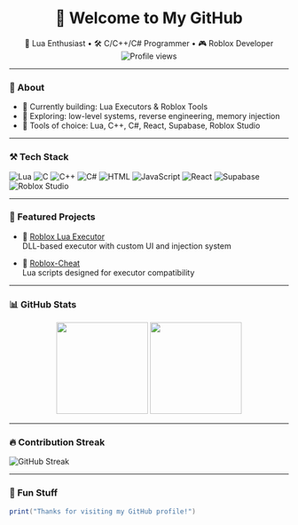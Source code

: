 <h1 align="center">👋 Welcome to My GitHub</h1>

<p align="center">
  🚀 Lua Enthusiast • 🛠️ C/C++/C# Programmer • 🎮 Roblox Developer <br>
  <img src="https://komarev.com/ghpvc/?username=ItsMeD4N&style=flat&color=grey" alt="Profile views" />
</p>

---

### 🧠 About

- 🔭 Currently building: Lua Executors & Roblox Tools
- 🌱 Exploring: low-level systems, reverse engineering, memory injection
- 💬 Tools of choice: Lua, C++, C#, React, Supabase, Roblox Studio

---

### ⚒️ Tech Stack

![Lua](https://img.shields.io/badge/-Lua-2C2D30?style=flat&logo=lua)
![C](https://img.shields.io/badge/-C-2C2D30?style=flat&logo=c)
![C++](https://img.shields.io/badge/-C++-2C2D30?style=flat&logo=cpp)
![C#](https://img.shields.io/badge/-C%23-2C2D30?style=flat&logo=csharp)
![HTML](https://img.shields.io/badge/-HTML-2C2D30?style=flat&logo=html5)
![JavaScript](https://img.shields.io/badge/-JavaScript-2C2D30?style=flat&logo=javascript)
![React](https://img.shields.io/badge/-React-2C2D30?style=flat&logo=react)
![Supabase](https://img.shields.io/badge/-Supabase-2C2D30?style=flat&logo=supabase)
![Roblox Studio](https://img.shields.io/badge/-Roblox%20Studio-2C2D30?style=flat&logo=roblox)

---

### 🌟 Featured Projects

- 🔧 [Roblox Lua Executor](https://github.com/ItsMeD4N/Roblox-Lua-Executor)  
  DLL-based executor with custom UI and injection system

- 🧩 [Roblox-Cheat](https://github.com/ItsMeD4N/Roblox-Cheat)  
  Lua scripts designed for executor compatibility

---

### 📊 GitHub Stats

<p align="center">
  <img src="https://github-readme-stats.vercel.app/api?username=ItsMeD4N&show_icons=true&theme=dark" height="165">
  <img src="https://github-readme-stats.vercel.app/api/top-langs/?username=ItsMeD4N&layout=compact&theme=dark" height="165">
</p>

---

### 🔥 Contribution Streak

![GitHub Streak](https://streak-stats.demolab.com?user=ItsMeD4N&theme=dark&hide_border=true)

---

### 🧩 Fun Stuff

```lua
print("Thanks for visiting my GitHub profile!")
```
